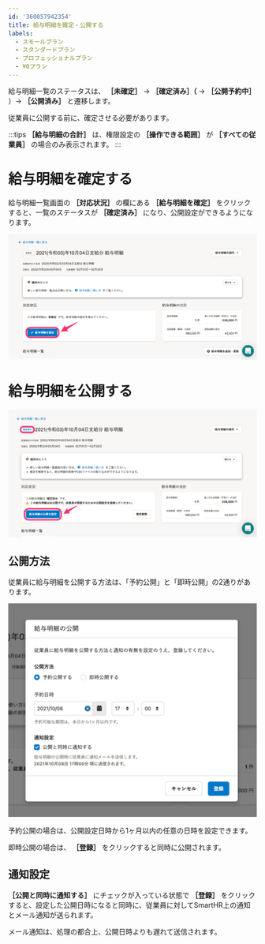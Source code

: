 ```yaml
---
id: '360057942354'
title: 給与明細を確定・公開する
labels:
  - スモールプラン
  - スタンダードプラン
  - プロフェッショナルプラン
  - ¥0プラン
---
```

給与明細一覧のステータスは、  **［未確定］** → **［確定済み］（** → **［公開予約中］** ）→ **［公開済み］** と遷移します。

従業員に公開する前に、確定させる必要があります。

:::tips
 **［給与明細の合計］** は、権限設定の **［操作できる範囲］** が **［すべての従業員］** の場合のみ表示されます。
:::

# 給与明細を確定する

給与明細一覧画面の **［対応状況］** の欄にある **［給与明細を確定］** をクリックすると、一覧のステータスが **［確定済み］** になり、公開設定ができるようになります。

![](./__________2021-10-08_16_21_27.png)

# 給与明細を公開する

![](./__________2021-10-08_16_19_11.png)

## 公開方法

従業員に給与明細を公開する方法は、「予約公開」と「即時公開」の2通りがあります。

![](./__________2021-10-08_16_15_23.png)

予約公開の場合は、公開設定日時から1ヶ月以内の任意の日時を設定できます。

即時公開の場合は、 **［登録］** をクリックすると同時に公開されます。

## 通知設定

 **［公開と同時に通知する］** にチェックが入っている状態で **［登録］** をクリックすると、設定した公開日時になると同時に、従業員に対してSmartHR上の通知とメール通知が送られます。

メール通知は、処理の都合上、公開日時よりも遅れて送信されます。
